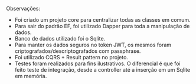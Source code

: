 Observações:

- Foi criado um projeto core para centralizar todas as classes em comum.
- Para sair do padrão EF, foi utilizado Dapper para toda a manipulação de dados.
- Banco de dados utilizado foi o Sqlite.
- Para manter os dados seguros no token JWT, os mesmos foram criptografados/descriptografados com passphrase.
- Foi utilizado CQRS + Result pattern no projeto.
- Testes foram realizados para fins ilustrativos. O diferencial é que foi feito teste de integração, desde a controller até a inserção em um Sqlite em memória.
